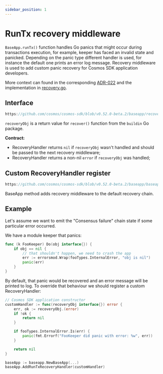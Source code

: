 ```yaml
---
sidebar_position: 1
---
```


# RunTx recovery middleware

`BaseApp.runTx()` function handles Go panics that might occur during transactions execution, for example, keeper has faced an invalid state and panicked.
Depending on the panic type different handler is used, for instance the default one prints an error log message.
Recovery middleware is used to add custom panic recovery for Cosmos SDK application developers.

More context can found in the corresponding [ADR-022](../../../../architecture/adr-022-custom-panic-handling.md) and the implementation in [recovery.go](https://github.com/cosmos/cosmos-sdk/blob/v0.52.0-beta.2/baseapp/recovery.go).

## Interface

```go reference
https://github.com/cosmos/cosmos-sdk/blob/v0.52.0-beta.2/baseapp/recovery.go#L14-L17
```

`recoveryObj` is a return value for `recover()` function from the `buildin` Go package.

**Contract:**

* RecoveryHandler returns `nil` if `recoveryObj` wasn't handled and should be passed to the next recovery middleware;
* RecoveryHandler returns a non-nil `error` if `recoveryObj` was handled;

## Custom RecoveryHandler register

```go reference
https://github.com/cosmos/cosmos-sdk/blob/v0.52.0-beta.2/baseapp/baseapp.go#L549-L554
```

BaseApp method adds recovery middleware to the default recovery chain.

## Example

Let's assume we want to emit the "Consensus failure" chain state if some particular error occurred.

We have a module keeper that panics:

```go
func (k FooKeeper) Do(obj interface{}) {
    if obj == nil {
        // that shouldn't happen, we need to crash the app
        err := errorsmod.Wrap(fooTypes.InternalError, "obj is nil")
        panic(err)
    }
}
```

By default, that panic would be recovered and an error message will be printed to log. To override that behaviour we should register a custom RecoveryHandler:

```go
// Cosmos SDK application constructor
customHandler := func(recoveryObj interface{}) error {
    err, ok := recoveryObj.(error)
    if !ok {
        return nil
    }

    if fooTypes.InternalError.Is(err) {
        panic(fmt.Errorf("FooKeeper did panic with error: %w", err))
    }

    return nil
}

baseApp := baseapp.NewBaseApp(...)
baseApp.AddRunTxRecoveryHandler(customHandler)
```
